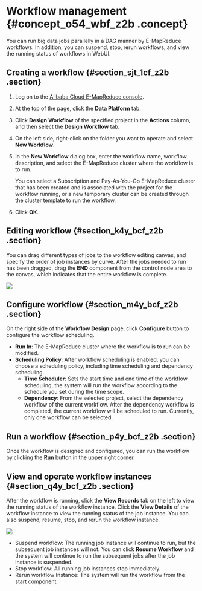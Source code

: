 # Workflow management {#concept_o54_wbf_z2b .concept}

You can run big data jobs parallelly in a DAG manner by E-MapReduce workflows. In addition, you can suspend, stop, rerun workflows, and view the running status of workflows in WebUI.

## Creating a workflow {#section_sjt_1cf_z2b .section}

1.  Log on to the [Alibaba Cloud E-MapReduce console](https://emr.console.aliyun.com/?spm=5176.8250060.103.1.417717dcWrUkDq#/cn-hangzhou).
2.  At the top of the page, click the **Data Platform** tab.
3.  Click **Design Workflow** of the specified project in the **Actions** column, and then select the **Design Workflow** tab.
4.  On the left side, right-click on the folder you want to operate and select **New Workflow**.
5.  In the **New Workflow** dialog box, enter the workflow name, workflow description, and select the E-MapReduce cluster where the workflow is to run.

    You can select a Subscription and Pay-As-You-Go E-MapReduce cluster that has been created and is associated with the project for the workflow running, or a new temporary cluster can be created through the cluster template to run the workflow.

6.  Click **OK**.

## Editing workflow {#section_k4y_bcf_z2b .section}

You can drag different types of jobs to the workflow editing canvas, and specify the order of job instances by curve. After the jobs needed to run has been dragged, drag the **END** component from the control node area to the canvas, which indicates that the entire workflow is complete.

![](http://static-aliyun-doc.oss-cn-hangzhou.aliyuncs.com/assets/img/17963/154207327910925_en-US.png)

## Configure workflow {#section_m4y_bcf_z2b .section}

On the right side of the **Workflow Design** page, click **Configure** button to configure the workflow scheduling.

-   **Run In**: The E-MapReduce cluster where the workflow is to run can be modified.
-   **Scheduling Policy**: After workflow scheduling is enabled, you can choose a scheduling policy, including time scheduling and dependency scheduling.
    -   **Time Scheduler**: Sets the start time and end time of the workflow scheduling, the system will run the workflow according to the schedule you set during the time scope.
    -   **Dependency**: From the selected project, select the dependency workflow of the current workflow. After the dependency workflow is completed, the current workflow will be scheduled to run. Currently, only one workflow can be selected.

## Run a workflow {#section_p4y_bcf_z2b .section}

Once the workflow is designed and configured, you can run the workflow by clicking the **Run** button in the upper right corner.

## View and operate workflow instances {#section_q4y_bcf_z2b .section}

After the workflow is running, click the **View Records** tab on the left to view the running status of the workflow instance. Click the **View Details** of the workflow instance to view the running status of the job instance. You can also suspend, resume, stop, and rerun the workflow instance.

![](http://static-aliyun-doc.oss-cn-hangzhou.aliyuncs.com/assets/img/17963/154207327910926_en-US.png)

-   Suspend workflow: The running job instance will continue to run, but the subsequent job instances will not. You can click **Resume Workflow** and the system will continue to run the subsequent jobs after the job instance is suspended.
-   Stop workflow: All running job instances stop immediately.
-   Rerun workflow Instance: The system will run the workflow from the start component.

